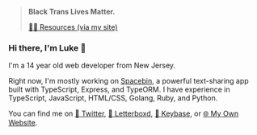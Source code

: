 > **Black Trans Lives Matter.**
>
> [✊🏿 Resources (via my site)](https://lukewhrit.xyz/resources.html)

### Hi there, I'm Luke 👋

I'm a 14 year old web developer from New Jersey.

Right now, I'm mostly working on [Spacebin](https://spaceb.in), a powerful text-sharing app built with TypeScript, Express, and TypeORM. I have experience in TypeScript, JavaScript, HTML/CSS, Golang, Ruby, and Python.

You can find me on [🦜 Twitter](https://twitter.com/luke_324), [🎥 Letterboxd](https://letterboxd.com/Luke_324/), [🔑 Keybase](https://keybase.io/luke324), or [🌐 My Own Website](https://lukewhrit.xyz).
